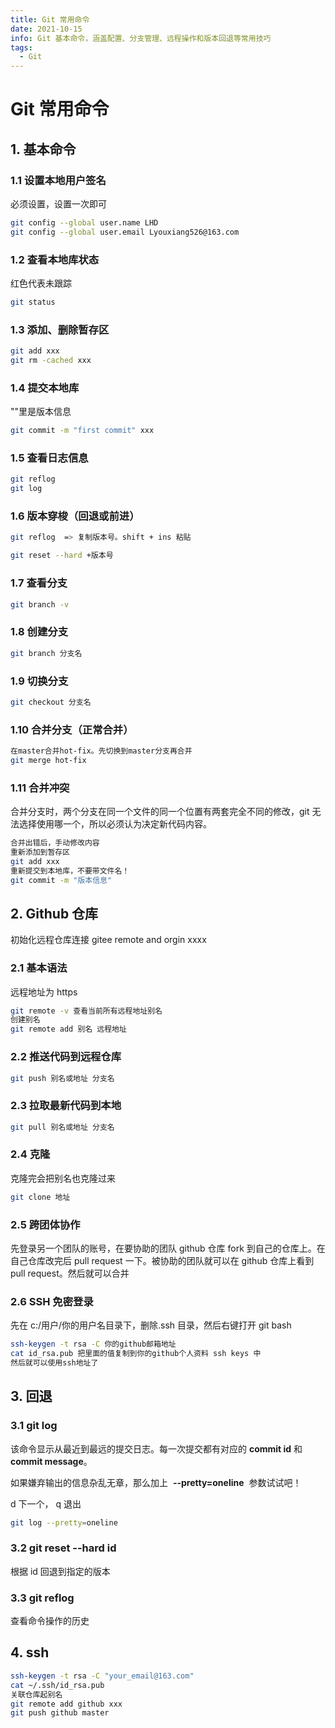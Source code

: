 ```yaml
---
title: Git 常用命令
date: 2021-10-15
info: Git 基本命令，涵盖配置、分支管理、远程操作和版本回退等常用技巧
tags:
  - Git
---
```


# Git 常用命令

## 1. 基本命令

### 1.1 设置本地用户签名

必须设置，设置一次即可

```bash
git config --global user.name LHD
git config --global user.email Lyouxiang526@163.com
```

### 1.2 查看本地库状态

红色代表未跟踪

```bash
git status
```

### 1.3 添加、删除暂存区

```bash
git add xxx
git rm -cached xxx
```

### 1.4 提交本地库

""里是版本信息

```bash
git commit -m "first commit" xxx
```

### 1.5 查看日志信息

```bash
git reflog
git log
```

### 1.6 版本穿梭（回退或前进）

```bash
git reflog  => 复制版本号。shift + ins 粘贴
```

```bash
git reset --hard +版本号
```

### 1.7 查看分支

```bash
git branch -v
```

### 1.8 创建分支

```bash
git branch 分支名
```

### 1.9 切换分支

```bash
git checkout 分支名
```

### 1.10 合并分支（正常合并）

```bash
在master合并hot-fix。先切换到master分支再合并
git merge hot-fix
```

### 1.11 合并冲突

合并分支时，两个分支在同一个文件的同一个位置有两套完全不同的修改，git 无法选择使用哪一个，所以必须认为决定新代码内容。

```bash
合并出错后，手动修改内容
重新添加到暂存区
git add xxx
重新提交到本地库，不要带文件名！
git commit -m "版本信息"
```

## 2. Github 仓库

初始化远程仓库连接 gitee remote and orgin xxxx

### 2.1 基本语法

远程地址为 https

```bash
git remote -v 查看当前所有远程地址别名
创建别名
git remote add 别名 远程地址
```

### 2.2 推送代码到远程仓库

```bash
git push 别名或地址 分支名
```

### 2.3 拉取最新代码到本地

```bash
git pull 别名或地址 分支名
```

### 2.4 克隆

克隆完会把别名也克隆过来

```bash
git clone 地址
```

### 2.5 跨团体协作

先登录另一个团队的账号，在要协助的团队 github 仓库 fork 到自己的仓库上。在自己仓库改完后 pull request 一下。被协助的团队就可以在 github 仓库上看到 pull request。然后就可以合并

### 2.6 SSH 免密登录

先在 c:/用户/你的用户名目录下，删除.ssh 目录，然后右键打开 git bash

```bash
ssh-keygen -t rsa -C 你的github邮箱地址
cat id_rsa.pub 把里面的值复制到你的github个人资料 ssh keys 中
然后就可以使用ssh地址了
```

## 3. 回退

### 3.1 git log

该命令显示从最近到最远的提交日志。每一次提交都有对应的 **commit id** 和 **commit message**。

如果嫌弃输出的信息杂乱无章，那么加上  **--pretty=oneline**  参数试试吧！

d 下一个， q 退出

```bash
git log --pretty=oneline
```

### 3.2 git reset --hard id

根据 id 回退到指定的版本

### 3.3 git reflog

查看命令操作的历史

## 4. ssh

```bash
ssh-keygen -t rsa -C "your_email@163.com"
cat ~/.ssh/id_rsa.pub
关联仓库起别名
git remote add github xxx
git push github master
```
